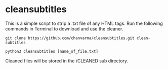 # cleansubtitles
This is a simple script to strip a .txt file of any HTML tags. Run the following commands in Terminal to download and use the cleaner.

`git clone https://github.com/chanvarma/cleansubtitles.git clean-subtitles`


`python3 cleansubtitles [name_of_file.txt]`

Cleaned files will be stored in the /CLEANED sub directory. 
